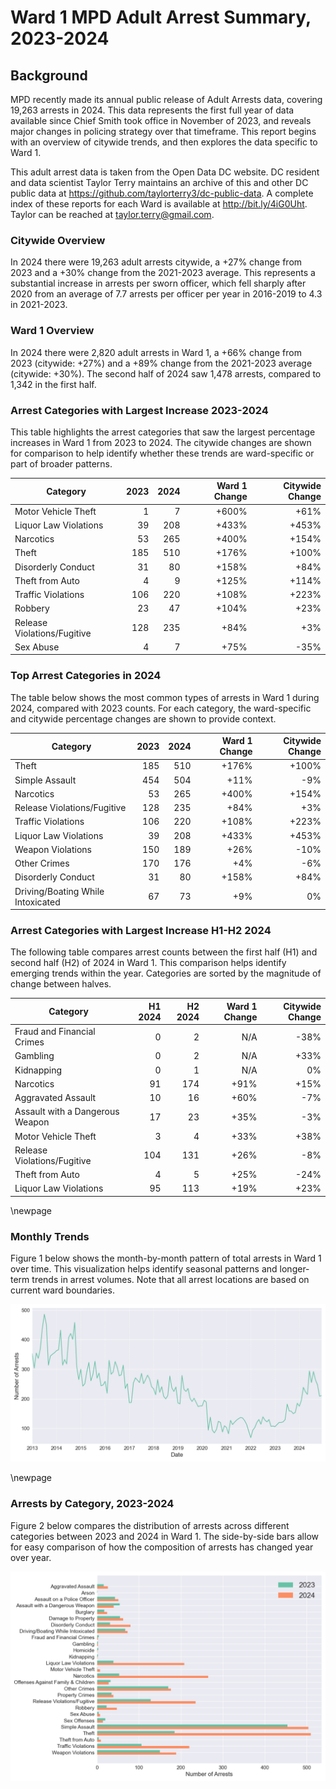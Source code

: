# Ward 1 MPD Adult Arrest Summary, 2023-2024

## Background

MPD recently made its annual public release of Adult Arrests data, covering 19,263 arrests in 2024. This data represents the first full year of data available since Chief Smith took office in November of 2023, and reveals major changes in policing strategy over that timeframe. This report begins with an overview of citywide trends, and then explores the data specific to Ward 1.

This adult arrest data is taken from the Open Data DC website. DC resident and data scientist Taylor Terry maintains an archive of this and other DC public data at https://github.com/taylorterry3/dc-public-data. A complete index of these reports for each Ward is available at http://bit.ly/4iG0Uht. Taylor can be reached at taylor.terry@gmail.com.

### Citywide Overview

In 2024 there were 19,263 adult arrests citywide, a +27% change from 2023 and a +30% change from the 2021-2023 average. This represents a substantial increase in arrests per sworn officer, which fell sharply after 2020 from an average of 7.7 arrests per officer per year in 2016-2019 to 4.3 in 2021-2023.

### Ward 1 Overview
In 2024 there were 2,820 adult arrests in Ward 1, a +66% change from 2023 (citywide: +27%) and a +89% change from the 2021-2023 average (citywide: +30%). The second half of 2024 saw 1,478 arrests, compared to 1,342 in the first half.


### Arrest Categories with Largest Increase 2023-2024
This table highlights the arrest categories that saw the largest percentage increases in Ward 1 from 2023 to 2024. The citywide changes are shown for comparison to help identify whether these trends are ward-specific or part of broader patterns.

| Category | 2023 | 2024 | Ward 1 Change | Citywide Change |
|----------|------:|------:|---------:|----------------:|
| Motor Vehicle Theft | 1 | 7 | +600% | +61% |
| Liquor Law Violations | 39 | 208 | +433% | +453% |
| Narcotics | 53 | 265 | +400% | +154% |
| Theft | 185 | 510 | +176% | +100% |
| Disorderly Conduct | 31 | 80 | +158% | +84% |
| Theft from Auto | 4 | 9 | +125% | +114% |
| Traffic Violations | 106 | 220 | +108% | +223% |
| Robbery | 23 | 47 | +104% | +23% |
| Release Violations/Fugitive | 128 | 235 | +84% | +3% |
| Sex Abuse | 4 | 7 | +75% | -35% |
### Top Arrest Categories in 2024
The table below shows the most common types of arrests in Ward 1 during 2024, compared with 2023 counts. For each category, the ward-specific and citywide percentage changes are shown to provide context.

| Category | 2023 | 2024 | Ward 1 Change | Citywide Change |
|----------|------:|------:|---------:|----------------:|
| Theft | 185 | 510 | +176% | +100% |
| Simple Assault | 454 | 504 | +11% | -9% |
| Narcotics | 53 | 265 | +400% | +154% |
| Release Violations/Fugitive | 128 | 235 | +84% | +3% |
| Traffic Violations | 106 | 220 | +108% | +223% |
| Liquor Law Violations | 39 | 208 | +433% | +453% |
| Weapon Violations | 150 | 189 | +26% | -10% |
| Other Crimes | 170 | 176 | +4% | -6% |
| Disorderly Conduct | 31 | 80 | +158% | +84% |
| Driving/Boating While Intoxicated | 67 | 73 | +9% | 0% |

### Arrest Categories with Largest Increase H1-H2 2024
The following table compares arrest counts between the first half (H1) and second half (H2) of 2024 in Ward 1. This comparison helps identify emerging trends within the year. Categories are sorted by the magnitude of change between halves.

| Category | H1 2024 | H2 2024 | Ward 1 Change | Citywide Change |
|----------|---------:|---------:|---------:|----------------:|
| Fraud and Financial Crimes | 0 | 2 | N/A | -38% |
| Gambling | 0 | 2 | N/A | +33% |
| Kidnapping | 0 | 1 | N/A | 0% |
| Narcotics | 91 | 174 | +91% | +15% |
| Aggravated Assault | 10 | 16 | +60% | -7% |
| Assault with a Dangerous Weapon | 17 | 23 | +35% | -3% |
| Motor Vehicle Theft | 3 | 4 | +33% | +38% |
| Release Violations/Fugitive | 104 | 131 | +26% | -8% |
| Theft from Auto | 4 | 5 | +25% | -24% |
| Liquor Law Violations | 95 | 113 | +19% | +23% |

\newpage
### Monthly Trends
Figure 1 below shows the month-by-month pattern of total arrests in Ward 1 over time. This visualization helps identify seasonal patterns and longer-term trends in arrest volumes. Note that all arrest locations are based on current ward boundaries.

![Monthly Arrest Trends](ward_1_monthly_trends.png)


\newpage
### Arrests by Category, 2023-2024
Figure 2 below compares the distribution of arrests across different categories between 2023 and 2024 in Ward 1. The side-by-side bars allow for easy comparison of how the composition of arrests has changed year over year.

![Arrests by category](ward_1_categories.png)
